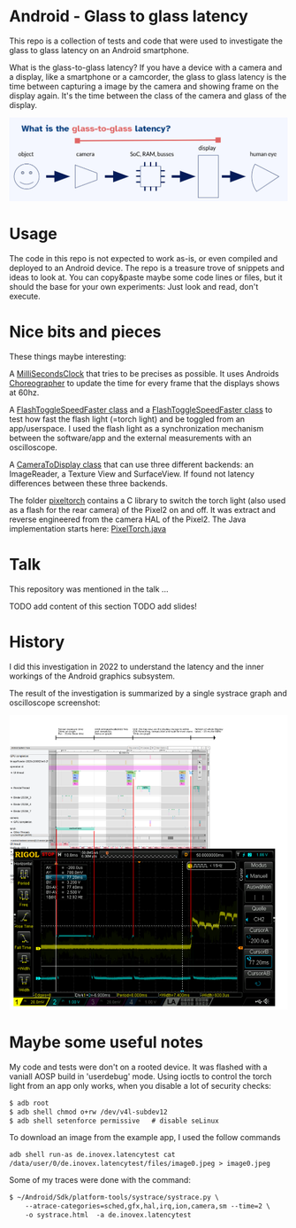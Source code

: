 # Android - Glass to glass latency

This repo is a collection of tests and code that were used to investigate the
glass to glass latency on an Android smartphone.

What is the glass-to-glass latency? If you have a device with a camera and a
display, like a smartphone or a camcorder, the glass to glass latency is the time
between capturing a image by the camera and showing frame on the display again.
It's the time between the class of the camera and glass of the display.

![Glass to glass latency](pics/glass-to-glass-latency--image-from-slides.png)

# Usage

The code in this repo is not expected to work as-is, or even compiled and
deployed to an Android device. The repo is a treasure trove of snippets and
ideas to look at. You can copy&paste maybe some code lines or files, but it
should the base for your own experiments: Just look and read, don't execute.

# Nice bits and pieces

These things maybe interesting:

A [MilliSecondsClock](./app/src/main/java/de/inovex/latencytest/MilliSecondsClock.java)
that tries to be precises as possible. It uses Androids
[Choreographer](https://developer.android.com/reference/android/view/Choreographer)
to update the time for every frame that the displays shows at 60hz.

A [FlashToggleSpeedFaster class](app/src/main/java/de/inovex/latencytest/FlashToggleSpeed.java)
and a [FlashToggleSpeedFaster class](app/src/main/java/de/inovex/latencytest/FlashToggleSpeedFaster.java)
to test how fast the flash light (=torch light) and be toggled from an app/userspace.
I used the flash light as a synchronization mechanism between the software/app
and the external measurements with an oscilloscope.

A [CameraToDisplay class](app/src/main/java/de/inovex/latencytest/CameraToDisplay.java)
that can use three different backends: an ImageReader, a Texture View and
SurfaceView. If found not latency differences between these three backends.

The folder [pixeltorch](pixeltorch/) contains a C library to switch the torch
light (also used as a flash for the rear camera) of the Pixel2 on and off.
It was extract and reverse engineered from the camera HAL of the Pixel2.
The Java implementation starts here:
[PixelTorch.java](app/src/main/java/de/inovex/latencytest/PixelTorch.java)


# Talk

This repository was mentioned in the talk ...

TODO add content of this section
TODO add slides!


# History

I did this investigation in 2022 to understand the latency and the inner
workings of the Android graphics subsystem.

The result of the investigation is summarized by a single systrace graph and
oscilloscope screenshot:

![systrace graph and oscilloscope screenshot](pics/2022-03-15-torch-to-camera-to-display.systrace-oszi.png)


# Maybe some useful notes

My code and tests were don't on a rooted device. It was flashed with a vaniall
AOSP build in 'userdebug' mode. Using ioctls to control the torch light
from an app only works, when you disable a lot of security checks:

    $ adb root
    $ adb shell chmod o+rw /dev/v4l-subdev12
    $ adb shell setenforce permissive   # disable seLinux

To download an image from the example app, I used the follow commands

    adb shell run-as de.inovex.latencytest cat /data/user/0/de.inovex.latencytest/files/image0.jpeg > image0.jpeg

Some of my traces were done with the command:

    $ ~/Android/Sdk/platform-tools/systrace/systrace.py \
        --atrace-categories=sched,gfx,hal,irq,ion,camera,sm --time=2 \
        -o systrace.html  -a de.inovex.latencytest
